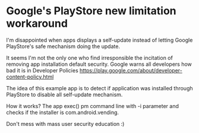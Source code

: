 
Google's PlayStore new limitation workaround
============================================

  I'm disappointed when apps displays a self-update instead of letting 
Google PlayStore's safe mechanism doing the update.
 
  It seems I'm not the only one who find irresponsible the incitation of
removing app installation default security.
Google warns all developers how bad it is in Developer Policies
https://play.google.com/about/developer-content-policy.html

  The idea of this example app is to detect if application was
installed through PlayStore to disable all self-update
mechanism.      

  How it works? The app exec() pm command line with -i parameter
and checks if the installer is com.android.vending.

  Don't mess with mass user security education :)
